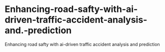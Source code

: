 # Enhancing-road-safty-with-ai-driven-traffic-accident-analysis-and.-prediction
Enhancing road safty with ai-driven traffic accident analysis and prediction
